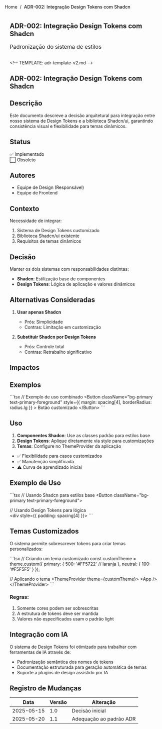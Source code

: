 <nav class="breadcrumbs">
  <a href="/index.html">Home</a>
  <span class="separator">/</span>
  <span class="current">ADR-002: Integração Design Tokens com Shadcn</span>
</nav>

<article class="documentation-content">
  <h1>ADR-002: Integração Design Tokens com Shadcn</h1>
  
  <p class="description">Padronização do sistema de estilos</p>

  
&lt;!-- TEMPLATE: adr-template-v2.md --&gt;

# ADR-002: Integração Design Tokens com Shadcn

## Descrição
Este documento descreve a decisão arquitetural para integração entre nosso sistema de Design Tokens e a biblioteca Shadcn/ui, garantindo consistência visual e flexibilidade para temas dinâmicos.

## Status
✅ Implementado  
⬜ Obsoleto

## Autores
- Equipe de Design (Responsável)
- Equipe de Frontend

## Contexto
Necessidade de integrar:
1. Sistema de Design Tokens customizado
2. Biblioteca Shadcn/ui existente
3. Requisitos de temas dinâmicos

## Decisão
Manter os dois sistemas com responsabilidades distintas:
- **Shadcn**: Estilização base de componentes
- **Design Tokens**: Lógica de aplicação e valores dinâmicos

## Alternativas Consideradas
1. **Usar apenas Shadcn**
   - Prós: Simplicidade
   - Contras: Limitação em customização

2. **Substituir Shadcn por Design Tokens**
   - Prós: Controle total
   - Contras: Retrabalho significativo

## Impactos

## Exemplos

&#x60;&#x60;&#x60;tsx
// Exemplo de uso combinado
&lt;Button 
  className=&quot;bg-primary text-primary-foreground&quot;
  style={{ 
    margin: spacing[4],
    borderRadius: radius.lg
  }}
&gt;
  Botão customizado
&lt;/Button&gt;
&#x60;&#x60;&#x60;

## Uso

1. **Componentes Shadcn**: Use as classes padrão para estilos base
2. **Design Tokens**: Aplique diretamente via style para customizações
3. **Temas**: Configure no ThemeProvider da aplicação

- ✅ Flexibilidade para casos customizados
- ✅ Manutenção simplificada
- ⚠️ Curva de aprendizado inicial

## Exemplo de Uso
&#x60;&#x60;&#x60;tsx
// Usando Shadcn para estilos base
&lt;Button className=&quot;bg-primary text-primary-foreground&quot;&gt;

// Usando Design Tokens para lógica  
&lt;div style={{ padding: spacing[4] }}&gt;
&#x60;&#x60;&#x60;

## Temas Customizados
O sistema permite sobrescrever tokens para criar temas personalizados:

&#x60;&#x60;&#x60;tsx
// Criando um tema customizado
const customTheme = theme.custom({
  primary: {
    500: &#x27;#FF5722&#x27; // laranja
  },
  neutral: {
    100: &#x27;#F5F5F5&#x27;
  }
});

// Aplicando o tema
&lt;ThemeProvider theme={customTheme}&gt;
  &lt;App /&gt;
&lt;/ThemeProvider&gt;
&#x60;&#x60;&#x60;

### Regras:
1. Somente cores podem ser sobrescritas
2. A estrutura de tokens deve ser mantida
3. Valores não especificados usam o padrão light

## Integração com IA
O sistema de Design Tokens foi otimizado para trabalhar com ferramentas de IA através de:
- Padronização semântica dos nomes de tokens
- Documentação estruturada para geração automática de temas
- Suporte a plugins de design assistido por IA

## Registro de Mudanças
| Data       | Versão | Alteração               |
|------------|--------|-------------------------|
| 2025-05-15 | 1.0    | Decisão inicial         |
| 2025-05-20 | 1.1    | Adequação ao padrão ADR |

</article>

<style>
.breadcrumbs {
  display: flex;
  align-items: center;
  gap: 0.5rem;
  font-size: 0.9rem;
  color: var(--text-secondary);
  margin-bottom: 2rem;
  padding-bottom: 0.5rem;
  border-bottom: 1px solid var(--border-color);
}

.breadcrumbs a {
  color: var(--link-color);
  text-decoration: none;
  transition: color 0.2s;
}

.breadcrumbs a:hover {
  color: var(--link-hover-color);
  text-decoration: underline;
}

.separator {
  color: var(--text-tertiary);
}

.current {
  font-weight: 500;
  color: var(--text-primary);
}

.documentation-content {
  max-width: 800px;
  margin: 0 auto;
  padding: 0 1rem;
}

.description {
  font-size: 1.1rem;
  color: var(--text-secondary);
  margin-bottom: 2rem;
}
</style>
